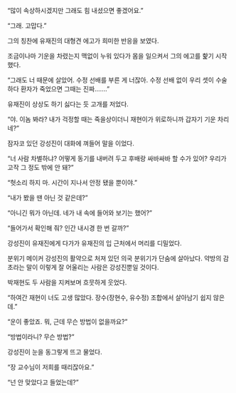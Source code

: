 “많이 속상하시겠지만 그래도 힘 내셨으면 좋겠어요.”

“그래. 고맙다.”

그의 칭찬에 유재진의 대형견 에고가 희미한 반응을 보였다.

조금이나마 기운을 차렸는지 맥없이 누워 있다가 몸을 일으켜서 그의 에고를 핥기 시작했다.

“그래도 너 때문에 살았어. 수정 선배를 부른 게 너잖아. 수정 선배 없이 우리 셋이 수술하다 환자가 죽었으면 그때는 진짜…….”

유재진이 상상도 하기 싫다는 듯 고개를 저었다.

“야. 이놈 봐라? 내가 걱정할 때는 죽을상이더니 재현이가 위로하니까 갑자기 기운 차리네?”

잠자코 있던 강성진이 대화에 껴들어 말을 이었다.

“너 사람 차별하냐? 어떻게 동기를 내버려 두고 후배랑 싸바싸바 할 수가 있어? 우리가 고작 그 정도 밖에 안 돼?”

“헛소리 하지 마. 시간이 지나서 안정 됐을 뿐이야.”

“내가 봤을 땐 아닌 것 같은데?”

“아니긴 뭐가 아닌데. 네가 내 속에 들어와 보기는 했어?”

“들어가서 확인해 줘? 인간 내시경 한 번 갈까?”

강성진이 유재진에게 다가가 유재진의 입 근처에서 머리를 디밀었다.

분위기 메이커 강성진의 활약으로 처져 있던 의국 분위기가 단숨에 살아났다. 약방의 감초라는 말이 이렇게 잘 어울리는 사람은 강성진뿐일 것이다.

박재현도 두 사람을 지켜보며 흐뭇하게 웃었다.

“하여간 재현이 너도 고생 많았다. 장수(장현수, 유수정) 조합에서 살아남기 쉽지 않은데.”

“운이 좋았죠. 뭐, 근데 무슨 방법이 없을까요?”

“방법이라니? 무슨 방법?”

강성진이 눈을 동그랗게 뜨고 물었다.

“장 교수님이 저희를 때리잖아요.”

“넌 안 맞았다고 들었는데?”